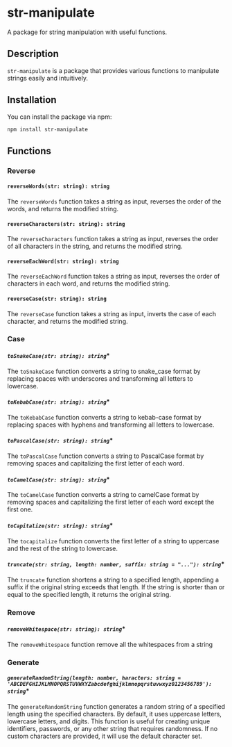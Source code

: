 # str-manipulate

A package for string manipulation with useful functions.

## Description

`str-manipulate` is a package that provides various functions to manipulate strings easily and intuitively.

## Installation

You can install the package via npm:

```sh
npm install str-manipulate
```

## Functions

### Reverse

#### **`reverseWords(str: string): string`**

The `reverseWords` function takes a string as input, reverses the order of the words, and returns the modified string.

#### **`reverseCharacters(str: string): string`**

The `reverseCharacters` function takes a string as input, reverses the order of all characters in the string, and returns the modified string.

#### **`reverseEachWord(str: string): string`**

The `reverseEachWord` function takes a string as input, reverses the order of characters in each word, and returns the modified string.

#### **`reverseCase(str: string): string`**

The `reverseCase` function takes a string as input, inverts the case of each character, and returns the modified string.

### Case

#### *`toSnakeCase(str: string): string`**

The `toSnakeCase` function converts a string to snake_case format by replacing spaces with underscores and transforming all letters to lowercase.

#### *`toKebabCase(str: string): string`**

The `toKebabCase` function converts a string to kebab-case format by replacing spaces with hyphens and transforming all letters to lowercase.

#### *`toPascalCase(str: string): string`**

The `toPascalCase` function converts a string to PascalCase format by removing spaces and capitalizing the first letter of each word.


#### *`toCamelCase(str: string): string`**

The `toCamelCase` function converts a string to camelCase format by removing spaces and capitalizing the first letter of each word except the first one.

#### *`toCapitalize(str: string): string`**

The `tocapitalize` function converts the first letter of a string to uppercase and the rest of the string to lowercase.

#### *`truncate(str: string, length: number, suffix: string = "..."): string`**

The `truncate` function shortens a string to a specified length, appending a suffix if the original string exceeds that length. If the string is shorter than or equal to the specified length, it returns the original string.

### Remove

#### *`removeWhitespace(str: string): string`**

The `removeWhitespace` function remove all the whitespaces from a string

### Generate

#### *`generateRandomString(length: number, haracters: string = 'ABCDEFGHIJKLMNOPQRSTUVWXYZabcdefghijklmnopqrstuvwxyz0123456789'): string`**

The `generateRandomString` function generates a random string of a specified length using the specified characters. By default, it uses uppercase letters, lowercase letters, and digits. This function is useful for creating unique identifiers, passwords, or any other string that requires randomness. If no custom characters are provided, it will use the default character set.